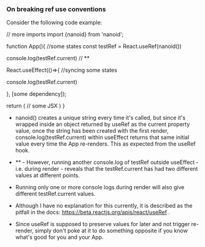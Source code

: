 ### On breaking ref use conventions

Consider the following code example:

// more imports
import {nanoid} from 'nanoid'; 

function App(){
 //some states
 const testRef = React.useRef(nanoid())

 console.log(testRef.current) // **

React.useEffect(()=>{
 //syncing some states

console.log(testRef.current) 

}, [some dependency]);

return (
    // some JSX
 )
}

 - nanoid() creates a unique string every time it's called, but since it's wrapped inside an object returned by useRef as the current property value, once the string has been created with the first render, console.log(testRef.current) within useEffect returns that same initial value every time the App re-renders. This as expected from the useRef hook. 

 - ** - However, running another console.log of testRef outside useEffect - i.e. during render - reveals that the testRef.current has had two different values at different points.

 - Running only one or more console logs during render will also give different testRef.current values.

 - Although I have no explanation for this currently, it is described as the pitfall in the docs: https://beta.reactjs.org/apis/react/useRef .

 - Since useRef is supposed to preserve values for later and not trigger re-render, simply don't poke at it to do something opposite if you know what's good for you and your App.
